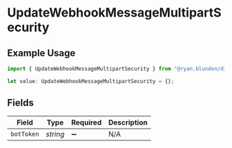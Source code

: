 # UpdateWebhookMessageMultipartSecurity

## Example Usage

```typescript
import { UpdateWebhookMessageMultipartSecurity } from "@ryan.blunden/discord-sdk/models/operations";

let value: UpdateWebhookMessageMultipartSecurity = {};
```

## Fields

| Field              | Type               | Required           | Description        |
| ------------------ | ------------------ | ------------------ | ------------------ |
| `botToken`         | *string*           | :heavy_minus_sign: | N/A                |